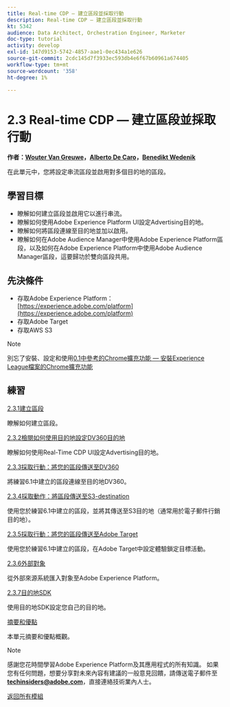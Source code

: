 ```yaml
---
title: Real-time CDP — 建立區段並採取行動
description: Real-time CDP — 建立區段並採取行動
kt: 5342
audience: Data Architect, Orchestration Engineer, Marketer
doc-type: tutorial
activity: develop
exl-id: 147d9153-5742-4857-aae1-0ec434a1e626
source-git-commit: 2cdc145d7f3933ec593db4e6f67b60961a674405
workflow-type: tm+mt
source-wordcount: '358'
ht-degree: 1%

---
```


# 2.3 Real-time CDP — 建立區段並採取行動

**作者：[Wouter Van Greuwe](https://www.linkedin.com/in/woutervangeluwe/)，[Alberto De Caro](https://www.linkedin.com/in/albertodecaro/)，[Benedikt Wedenik](https://www.linkedin.com/in/benedikt-wedenik/)**

在此單元中，您將設定串流區段並啟用對多個目的地的區段。

## 學習目標

- 瞭解如何建立區段並啟用它以進行串流。
- 瞭解如何使用Adobe Experience Platform UI設定Advertising目的地。
- 瞭解如何將區段連線至目的地並加以啟用。
- 瞭解如何在Adobe Audience Manager中使用Adobe Experience Platform區段，以及如何在Adobe Experience Platform中使用Adobe Audience Manager區段，這要歸功於雙向區段共用。

## 先決條件

- 存取Adobe Experience Platform： [https://experience.adobe.com/platform](https://experience.adobe.com/platform)
- 存取Adobe Target
- 存取AWS S3

>[!NOTE]
>
>別忘了安裝、設定和使用[0.1中參考的Chrome擴充功能 — 安裝Experience League檔案的Chrome擴充功能](../../gettingstarted/gettingstarted/ex1.md)

## 練習

[2.3.1建立區段](./ex1.md)

瞭解如何建立區段。

[2.3.2檢閱如何使用目的地設定DV360目的地](./ex2.md)

瞭解如何使用Real-Time CDP UI設定Advertising目的地。

[2.3.3採取行動：將您的區段傳送至DV360](./ex3.md)

將練習6.1中建立的區段連線至目的地DV360。

[2.3.4採取動作：將區段傳送至S3-destination](./ex4.md)

使用您於練習6.1中建立的區段，並將其傳送至S3目的地（通常用於電子郵件行銷目的地）。

[2.3.5採取行動：將您的區段傳送至Adobe Target](./ex5.md)

使用您於練習6.1中建立的區段，在Adobe Target中設定體驗鎖定目標活動。

[2.3.6外部對象](./ex6.md)

從外部來源系統匯入對象至Adobe Experience Platform。

[2.3.7目的地SDK](./ex7.md)

使用目的地SDK設定您自己的目的地。

[摘要和優點](./summary.md)

本單元摘要和優點概觀。

>[!NOTE]
>
>感謝您花時間學習Adobe Experience Platform及其應用程式的所有知識。 如果您有任何問題，想要分享對未來內容有建議的一般意見回饋，請傳送電子郵件至&#x200B;**techinsiders@adobe.com**，直接連絡技術業內人士。

[返回所有模組](../../../overview.md)
